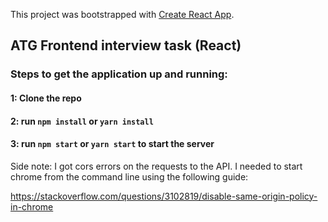 This project was bootstrapped with [Create React App](https://github.com/facebook/create-react-app).

## ATG Frontend interview task (React)

### Steps to get the application up and running:
#### 1: Clone the repo
#### 2: run `npm install` or `yarn install`
#### 3: run `npm start` or `yarn start` to start the server

Side note: I got cors errors on the requests to the API. I needed to start chrome from the command line using the following guide:

https://stackoverflow.com/questions/3102819/disable-same-origin-policy-in-chrome
